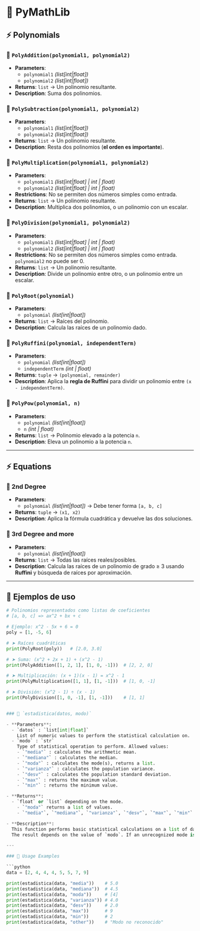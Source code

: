# 📘 PyMathLib

## ⚡ Polynomials

### 🔹 `PolyAddition(polynomial1, polynomial2)`
- **Parameters**:  
  - `polynomial1` *(list[int|float])*  
  - `polynomial2` *(list[int|float])*  
- **Returns**: `list` → Un polinomio resultante.  
- **Description**: Suma dos polinomios.  

### 🔹 `PolySubtraction(polynomial1, polynomial2)`
- **Parameters**:  
  - `polynomial1` *(list[int|float])*  
  - `polynomial2` *(list[int|float])*  
- **Returns**: `list` → Un polinomio resultante.  
- **Description**: Resta dos polinomios (**el orden es importante**).  

### 🔹 `PolyMultiplication(polynomial1, polynomial2)`
- **Parameters**:  
  - `polynomial1` *(list[int|float] | int | float)*  
  - `polynomial2` *(list[int|float] | int | float)*  
- **Restrictions**: No se permiten dos números simples como entrada.  
- **Returns**: `list` → Un polinomio resultante.  
- **Description**: Multiplica dos polinomios, o un polinomio con un escalar.  

### 🔹 `PolyDivision(polynomial1, polynomial2)`
- **Parameters**:  
  - `polynomial1` *(list[int|float] | int | float)*  
  - `polynomial2` *(list[int|float] | int | float)*  
- **Restrictions**: No se permiten dos números simples como entrada. `polynomial2` no puede ser 0.  
- **Returns**: `list` → Un polinomio resultante.  
- **Description**: Divide un polinomio entre otro, o un polinomio entre un escalar.  

### 🔹 `PolyRoot(polynomial)`
- **Parameters**:  
  - `polynomial` *(list[int|float])*  
- **Returns**: `list` → Raíces del polinomio.  
- **Description**: Calcula las raíces de un polinomio dado.  

### 🔹 `PolyRuffini(polynomial, independentTerm)`
- **Parameters**:  
  - `polynomial` *(list[int|float])*  
  - `independentTerm` *(int | float)*  
- **Returns**: `tuple` → `(polynomial, remainder)`  
- **Description**: Aplica la **regla de Ruffini** para dividir un polinomio entre `(x - independentTerm)`.  

### 🔹 `PolyPow(polynomial, n)`
- **Parameters**:  
  - `polynomial` *(list[int|float])*  
  - `n` *(int | float)*  
- **Returns**: `list` → Polinomio elevado a la potencia `n`.  
- **Description**: Eleva un polinomio a la potencia `n`.  

---

## ⚡ Equations

### 🔹 2nd Degree
- **Parameters**:  
  - `polynomial` *(list[int|float])* → Debe tener forma `[a, b, c]`  
- **Returns**: `tuple` → `(x1, x2)`  
- **Description**: Aplica la fórmula cuadrática y devuelve las dos soluciones.  

### 🔹 3rd Degree and more
- **Parameters**:  
  - `polynomial` *(list[int|float])*  
- **Returns**: `list` → Todas las raíces reales/posibles.  
- **Description**: Calcula las raíces de un polinomio de grado ≥ 3 usando **Ruffini** y búsqueda de raíces por aproximación.  

---

## 📌 Ejemplos de uso

```python
# Polinomios representados como listas de coeficientes
# [a, b, c] => ax^2 + bx + c

# Ejemplo: x^2 - 5x + 6 = 0
poly = [1, -5, 6]

# ➤ Raíces cuadráticas
print(PolyRoot(poly))   # [2.0, 3.0]

# ➤ Suma: (x^2 + 2x + 1) + (x^2 - 1)
print(PolyAddition([1, 2, 1], [1, 0, -1]))  # [2, 2, 0]

# ➤ Multiplicación: (x + 1)(x - 1) = x^2 - 1
print(PolyMultiplication([1, 1], [1, -1]))  # [1, 0, -1]

# ➤ División: (x^2 - 1) ÷ (x - 1)
print(PolyDivision([1, 0, -1], [1, -1]))    # [1, 1]


### 🔹 `estadistica(datos, modo)`

- **Parameters**:
  - `datos` : `list[int|float]`  
    List of numeric values to perform the statistical calculation on.
  - `modo` : `str`  
    Type of statistical operation to perform. Allowed values:
    - `"media"` : calculates the arithmetic mean.
    - `"mediana"` : calculates the median.
    - `"moda"` : calculates the mode(s), returns a list.
    - `"varianza"` : calculates the population variance.
    - `"desv"` : calculates the population standard deviation.
    - `"max"` : returns the maximum value.
    - `"min"` : returns the minimum value.

- **Returns**:
  - `float` or `list` depending on the mode.
    - `"moda"` returns a list of values.
    - `"media"`, `"mediana"`, `"varianza"`, `"desv"`, `"max"`, `"min"` return a single number (`float`).

- **Description**:
  This function performs basic statistical calculations on a list of data.  
  The result depends on the value of `modo`. If an unrecognized mode is provided, it returns `"Modo no reconocido"`.

---

### 🔹 Usage Examples

```python
data = [2, 4, 4, 4, 5, 5, 7, 9]

print(estadistica(data, "media"))    # 5.0
print(estadistica(data, "mediana"))  # 4.5
print(estadistica(data, "moda"))     # [4]
print(estadistica(data, "varianza")) # 4.0
print(estadistica(data, "desv"))     # 2.0
print(estadistica(data, "max"))      # 9
print(estadistica(data, "min"))      # 2
print(estadistica(data, "other"))    # "Modo no reconocido"

